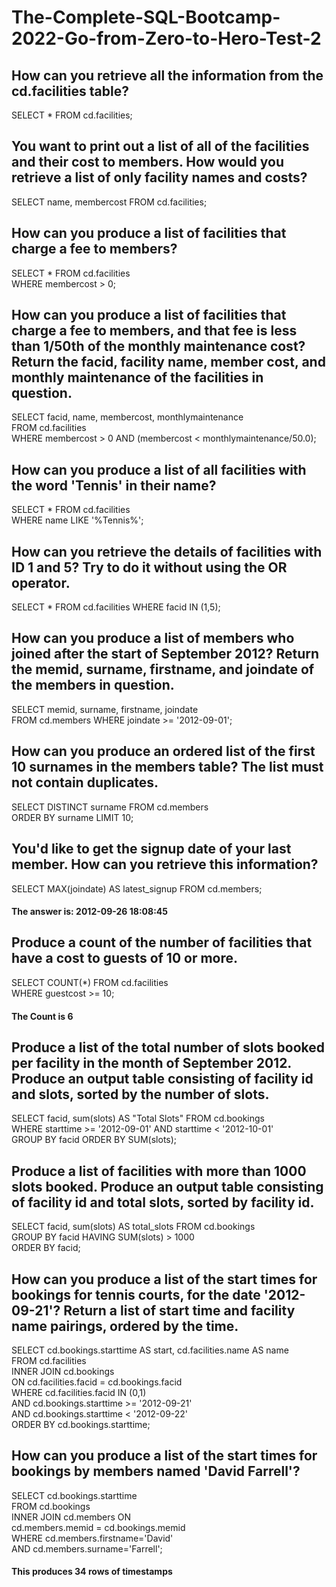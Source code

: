 # The-Complete-SQL-Bootcamp-2022-Go-from-Zero-to-Hero-Test-2

## How can you retrieve all the information from the cd.facilities table?
SELECT * FROM cd.facilities; 

## You want to print out a list of all of the facilities and their cost to members. How would you retrieve a list of only facility names and costs?
SELECT name, membercost FROM cd.facilities;

## How can you produce a list of facilities that charge a fee to members?
SELECT * FROM cd.facilities<br>
WHERE membercost > 0;

## How can you produce a list of facilities that charge a fee to members, and that fee is less than 1/50th of the monthly maintenance cost? Return the facid, facility name, member cost, and monthly maintenance of the facilities in question.
SELECT facid, name, membercost, monthlymaintenance<br>
FROM cd.facilities<br>
WHERE membercost > 0 AND (membercost < monthlymaintenance/50.0);

## How can you produce a list of all facilities with the word 'Tennis' in their name?
SELECT * FROM cd.facilities<br>
WHERE name LIKE '%Tennis%';

## How can you retrieve the details of facilities with ID 1 and 5? Try to do it without using the OR operator.
SELECT * FROM cd.facilities WHERE facid IN (1,5);

## How can you produce a list of members who joined after the start of September 2012? Return the memid, surname, firstname, and joindate of the members in question.
SELECT memid, surname, firstname, joindate<br>
FROM cd.members WHERE joindate >= '2012-09-01';

## How can you produce an ordered list of the first 10 surnames in the members table? The list must not contain duplicates.
SELECT DISTINCT surname FROM cd.members<br>
ORDER BY  surname LIMIT 10;

## You'd like to get the signup date of your last member. How can you retrieve this information?
SELECT MAX(joindate) AS latest_signup FROM cd.members;

#### The answer is: 2012-09-26 18:08:45

## Produce a count of the number of facilities that have a cost to guests of 10 or more.
SELECT COUNT(*) FROM cd.facilities<br>
WHERE guestcost >= 10;

#### The Count is 6

## Produce a list of the total number of slots booked per facility in the month of September 2012. Produce an output table consisting of facility id and slots, sorted by the number of slots.
SELECT facid, sum(slots) AS "Total Slots" FROM cd.bookings<br>
WHERE starttime >= '2012-09-01' AND starttime < '2012-10-01'<br>
GROUP BY facid ORDER BY SUM(slots);

## Produce a list of facilities with more than 1000 slots booked. Produce an output table consisting of facility id and total slots, sorted by facility id.
SELECT facid, sum(slots) AS total_slots FROM cd.bookings<br>
GROUP BY facid HAVING SUM(slots) > 1000<br>
ORDER BY facid;

## How can you produce a list of the start times for bookings for tennis courts, for the date '2012-09-21'? Return a list of start time and facility name pairings, ordered by the time.
SELECT cd.bookings.starttime AS start, cd.facilities.name AS name<br>
FROM cd.facilities<br>
INNER JOIN cd.bookings<br>
ON cd.facilities.facid = cd.bookings.facid<br>
WHERE cd.facilities.facid IN (0,1)<br>
AND cd.bookings.starttime >= '2012-09-21' <br>
AND cd.bookings.starttime < '2012-09-22' <br>
ORDER BY cd.bookings.starttime;

## How can you produce a list of the start times for bookings by members named 'David Farrell'?
SELECT cd.bookings.starttime <br>
FROM cd.bookings <br>
INNER JOIN cd.members ON <br>
cd.members.memid = cd.bookings.memid <br>
WHERE cd.members.firstname='David' <br>
AND cd.members.surname='Farrell';

#### This produces 34 rows of timestamps
